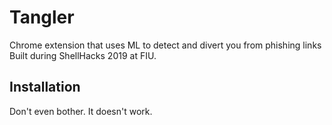 # Tangler
Chrome extension that uses ML to detect and divert you from phishing links
Built during ShellHacks 2019 at FIU. 

## Installation
Don't even bother. It doesn't work. 
